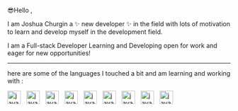 :sunglasses:Hello ,

I am Joshua Churgin a :sparkles: new developer :sparkles: in the field with lots of motivation to learn and develop myself in the development field.

I am a Full-stack Developer Learning and Developing open for work and eager for new opportunities!

---

here are some of the languages I touched a bit and am learning and working with :

<img align="left" alt="java" width="30px" style="padding-right:10px" src="https://cdn.jsdelivr.net/gh/devicons/devicon/icons/html5/html5-original-wordmark.svg" />
<img align="left" alt="java" width="30px" style="padding-right:10px" src="https://cdn.jsdelivr.net/gh/devicons/devicon/icons/css3/css3-original-wordmark.svg" />
<img align="left" alt="java" width="30px" style="padding-right:10px" src="https://cdn.jsdelivr.net/gh/devicons/devicon/icons/javascript/javascript-original.svg" />
<img align="left" alt="java" width="30px" style="padding-right:10px" src="https://cdn.jsdelivr.net/gh/devicons/devicon/icons/react/react-original-wordmark.svg" />
<img align="left" alt="java" width="30px" style="padding-right:10px" src="https://cdn.jsdelivr.net/gh/devicons/devicon/icons/typescript/typescript-original.svg" />

<img align="left" alt="java" width="30px" style="padding-right:10px" src="https://cdn.jsdelivr.net/gh/devicons/devicon/icons/mysql/mysql-original-wordmark.svg" />
<img align="left" alt="java" width="30px" style="padding-right:10px" src="https://cdn.jsdelivr.net/gh/devicons/devicon/icons/express/express-original-wordmark.svg" />
<img align="left" alt="java" width="30px" style="padding-right:10px" src="https://cdn.jsdelivr.net/gh/devicons/devicon/icons/mongodb/mongodb-original-wordmark.svg" />
<img align="left" alt="java" width="30px" style="padding-right:10px" src="https://cdn.jsdelivr.net/gh/devicons/devicon/icons/bootstrap/bootstrap-original-wordmark.svg" />



<!--
**JChurgin/JChurgin** is a ✨ _special_ ✨ repository because its `README.md` (this file) appears on your GitHub profile.

Here are some ideas to get you started:

- 🔭 I’m currently working on ...
- 🌱 I’m currently learning ...
- 👯 I’m looking to collaborate on ...
- 🤔 I’m looking for help with ...
- 💬 Ask me about ...
- 📫 How to reach me: ...
- 😄 Pronouns: ...
- ⚡ Fun fact: ...
-->
